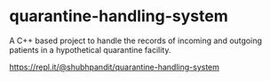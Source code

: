 # quarantine-handling-system

A C++ based project to handle the records of incoming and outgoing patients in a hypothetical quarantine facility.

https://repl.it/@shubhpandit/quarantine-handling-system
